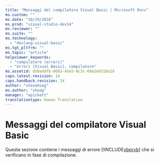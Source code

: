 ```yaml
---
title: "Messaggi del compilatore Visual Basic | Microsoft Docs"
ms.custom: ""
ms.date: "10/29/2016"
ms.prod: "visual-studio-dev14"
ms.reviewer: ""
ms.suite: ""
ms.technology: 
  - "devlang-visual-basic"
ms.tgt_pltfrm: ""
ms.topic: "article"
helpviewer_keywords: 
  - "compilatore (errori)"
  - "errori [Visual Basic], compilatore"
ms.assetid: d50addfb-0683-45e5-8c3c-69a2eb510a19
caps.latest.revision: 14
caps.handback.revision: 14
author: "stevehoag"
ms.author: "shoag"
manager: "wpickett"
translationtype: Human Translation
---
```

# Messaggi del compilatore Visual Basic
Questa sezione contiene i messaggi di errore [!INCLUDE[vbprvb](../../csharp/programming-guide/concepts/linq/includes/vbprvb_md.md)] che si verificano in fase di compilazione.